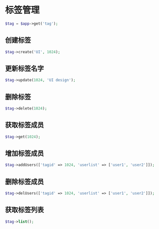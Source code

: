 # 标签管理

```php
$tag = $app->get('tag');
```

## 创建标签

```php
$tag->create('UI', 1024);
```

## 更新标签名字

```php
$tag->update(1024, 'UI design');
```

## 删除标签

```php
$tag->delete(1024);
```

## 获取标签成员

```php
$tag->get(1024);
```

## 增加标签成员

```php
$tag->addUsers(['tagid' => 1024, 'userlist' => ['user1', 'user2']]);
```

## 删除标签成员

```php
$tag->delUsers(['tagid' => 1024, 'userlist' => ['user1', 'user2']]);
```

## 获取标签列表

```php
$tag->list();
```
